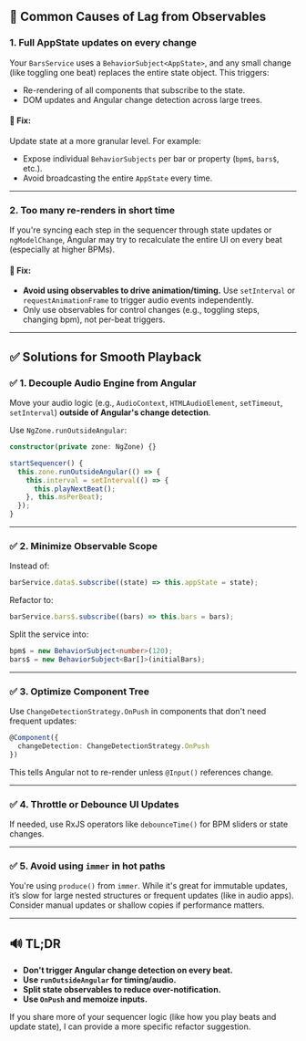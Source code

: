 ## 🚨 Common Causes of Lag from Observables

### 1. **Full AppState updates on every change**
Your `BarsService` uses a `BehaviorSubject<AppState>`, and any small change (like toggling one beat) replaces the entire state object. This triggers:

- Re-rendering of all components that subscribe to the state.
- DOM updates and Angular change detection across large trees.

#### 🔧 Fix:
Update state at a more granular level. For example:
- Expose individual `BehaviorSubjects` per bar or property (`bpm$`, `bars$`, etc.).
- Avoid broadcasting the entire `AppState` every time.

---

### 2. **Too many re-renders in short time**
If you're syncing each step in the sequencer through state updates or `ngModelChange`, Angular may try to recalculate the entire UI on every beat (especially at higher BPMs).

#### 🔧 Fix:
- **Avoid using observables to drive animation/timing.** Use `setInterval` or `requestAnimationFrame` to trigger audio events independently.
- Only use observables for control changes (e.g., toggling steps, changing bpm), not per-beat triggers.

---

## ✅ Solutions for Smooth Playback

### ✅ 1. **Decouple Audio Engine from Angular**

Move your audio logic (e.g., `AudioContext`, `HTMLAudioElement`, `setTimeout`, `setInterval`) **outside of Angular's change detection**.

Use `NgZone.runOutsideAngular`:

```ts
constructor(private zone: NgZone) {}

startSequencer() {
  this.zone.runOutsideAngular(() => {
    this.interval = setInterval(() => {
      this.playNextBeat();
    }, this.msPerBeat);
  });
}
```

---

### ✅ 2. **Minimize Observable Scope**

Instead of:

```ts
barService.data$.subscribe((state) => this.appState = state);
```

Refactor to:

```ts
barService.bars$.subscribe((bars) => this.bars = bars);
```

Split the service into:

```ts
bpm$ = new BehaviorSubject<number>(120);
bars$ = new BehaviorSubject<Bar[]>(initialBars);
```

---

### ✅ 3. **Optimize Component Tree**

Use `ChangeDetectionStrategy.OnPush` in components that don't need frequent updates:

```ts
@Component({
  changeDetection: ChangeDetectionStrategy.OnPush
})
```

This tells Angular not to re-render unless `@Input()` references change.

---

### ✅ 4. **Throttle or Debounce UI Updates**

If needed, use RxJS operators like `debounceTime()` for BPM sliders or state changes.

---

### ✅ 5. **Avoid using `immer` in hot paths**

You're using `produce()` from `immer`. While it's great for immutable updates, it’s slow for large nested structures or frequent updates (like in audio apps). Consider manual updates or shallow copies if performance matters.

---

## 🔊 TL;DR

- **Don't trigger Angular change detection on every beat.**
- **Use `runOutsideAngular` for timing/audio.**
- **Split state observables to reduce over-notification.**
- **Use `OnPush` and memoize inputs.**

If you share more of your sequencer logic (like how you play beats and update state), I can provide a more specific refactor suggestion.
